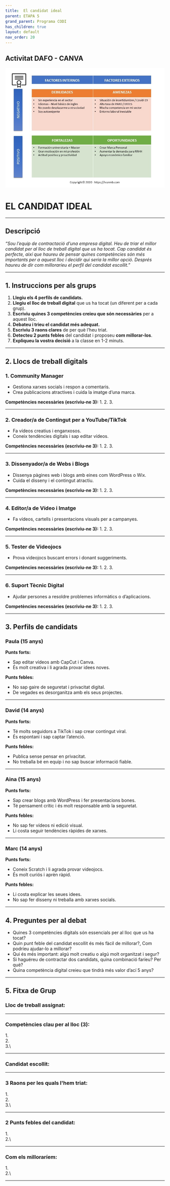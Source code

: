 ```yaml
---
title:  El candidat ideal
parent: ETAPA 5
grand_parent: Programa CODI
has_children: true
layout: default
nav_order: 20
---
```




## Activitat DAFO - CANVA

![alt text](imatges/DAFO.jpg)



# EL CANDIDAT IDEAL 

---

## **Descripció**

*“Sou l’equip de contractació d’una empresa digital. Heu de triar el millor candidat per al lloc de treball digital que us ha tocat. Cap candidat és perfecte, així que haureu de pensar quines competències són més importants per a aquest lloc i decidir qui seria la millor opció. Després haureu de dir com milloraríeu el perfil del candidat escollit.”*

---

## **1. Instruccions per als grups**

1. **Llegiu els 4 perfils de candidats.**
2. **Llegiu el lloc de treball digital** que us ha tocat (un diferent per a cada grup).
3. **Escriviu quines 3 competències creieu que són necessàries** per a aquest lloc.
4. **Debateu i trieu el candidat més adequat.**
5. **Escriviu 3 raons clares** de per què l’heu triat.
6. **Detecteu 2 punts febles** del candidat i proposeu **com millorar-los**.
7. **Expliqueu la vostra decisió** a la classe en 1-2 minuts.

---

## **2. Llocs de treball digitals**

### **1. Community Manager**

* Gestiona xarxes socials i respon a comentaris.
* Crea publicacions atractives i cuida la imatge d’una marca.

**Competències necessàries (escriviu-ne 3):**
1\.
2\.
3\.

---

### **2. Creador/a de Contingut per a YouTube/TikTok**

* Fa vídeos creatius i enganxosos.
* Coneix tendències digitals i sap editar vídeos.

**Competències necessàries (escriviu-ne 3):**
1\.
2\.
3\.

---

### **3. Dissenyador/a de Webs i Blogs**

* Dissenya pàgines web i blogs amb eines com WordPress o Wix.
* Cuida el disseny i el contingut atractiu.

**Competències necessàries (escriviu-ne 3):**
1\.
2\.
3\.

---

### **4. Editor/a de Vídeo i Imatge**

* Fa vídeos, cartells i presentacions visuals per a campanyes.

**Competències necessàries (escriviu-ne 3):**
1\.
2\.
3\.

---

### **5. Tester de Videojocs**

* Prova videojocs buscant errors i donant suggeriments.

**Competències necessàries (escriviu-ne 3):**
1\.
2\.
3\.

---

### **6. Suport Tècnic Digital**

* Ajudar persones a resoldre problemes informàtics o d’aplicacions.

**Competències necessàries (escriviu-ne 3):**
1\.
2\.
3\.

---

## **3. Perfils de candidats**


### **Paula (15 anys)**

**Punts forts:**

* Sap editar vídeos amb CapCut i Canva.
* És molt creativa i li agrada provar idees noves.

**Punts febles:**

* No sap gaire de seguretat i privacitat digital.
* De vegades es desorganitza amb els seus projectes.

---

### **David (14 anys)**

**Punts forts:**

* Té molts seguidors a TikTok i sap crear contingut viral.
* És espontani i sap captar l’atenció.

**Punts febles:**

* Publica sense pensar en privacitat.
* No treballa bé en equip i no sap buscar informació fiable.

---

### **Aina (15 anys)**

**Punts forts:**

* Sap crear blogs amb WordPress i fer presentacions bones.
* Té pensament crític i és molt responsable amb la seguretat.

**Punts febles:**

* No sap fer vídeos ni edició visual.
* Li costa seguir tendències ràpides de xarxes.

---

### **Marc (14 anys)**

**Punts forts:**

* Coneix Scratch i li agrada provar videojocs.
* És molt curiós i aprèn ràpid.

**Punts febles:**

* Li costa explicar les seues idees.
* No sap fer disseny ni treballa amb xarxes socials.

---

## **4. Preguntes per al debat**

* Quines 3 competències digitals són essencials per al lloc que us ha tocat?
* Quin punt feble del candidat escollit és més fàcil de millorar?, Com podríeu ajudar-lo a millorar?
* Qui és més important: algú molt creatiu o algú molt organitzat i segur?
* Si haguéreu de contractar dos candidats, quina combinació faríeu? Per què?
* Quina competència digital creieu que tindrà més valor d’ací 5 anys?


---

## **5. Fitxa de Grup**

### **Lloc de treball assignat:**

---

### **Competències clau per al lloc (3):**

1.\
2.\
3.\

---

### **Candidat escollit:**

---

### **3 Raons per les quals l'hem triat:**

1.\
2.\
3.\

---

### **2 Punts febles del candidat:**

1.\
2.\

---

### **Com els milloraríem:**

1.\
2.\

---


